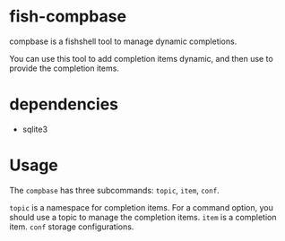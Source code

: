 # fish-compbase
compbase is a fishshell tool to manage dynamic completions.

You can use this tool to add completion items dynamic, and then use to provide the completion items.

# dependencies
- sqlite3

# Usage
The `compbase` has three subcommands: `topic`, `item`, `conf`.

`topic` is a namespace for completion items. For a command option, you should use a topic to manage the completion items.
`item` is a completion item.
`conf` storage configurations.

